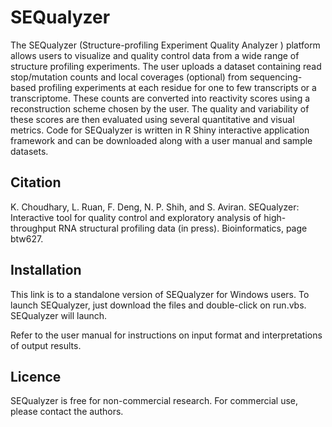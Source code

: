 # SEQualyzer

The SEQualyzer (Structure-profiling Experiment Quality Analyzer ) platform allows users to visualize and quality control data from a wide range of structure profiling experiments. The user uploads a dataset containing read stop/mutation counts and local coverages (optional) from sequencing-based profiling experiments at each residue for one to few transcripts or a transcriptome. These counts are converted into reactivity scores using a reconstruction scheme chosen by the user. The quality and variability of these scores are then evaluated using several quantitative and visual metrics. Code for SEQualyzer is written in R Shiny interactive application framework and can be downloaded along with a user manual and sample datasets. 

## Citation

K. Choudhary, L. Ruan, F. Deng, N. P. Shih, and S. Aviran. SEQualyzer: Interactive
tool for quality control and exploratory analysis of high-throughput RNA structural
profiling data (in press). Bioinformatics, page btw627.

## Installation

This link  is to a standalone version of SEQualyzer for Windows users.  To launch SEQualyzer, just download the files and double-click on run.vbs. SEQualyzer will launch.

Refer to the user manual for instructions on input format and interpretations of output results.

## Licence
SEQualyzer is free for non-commercial research. For commercial use, please contact the authors.

